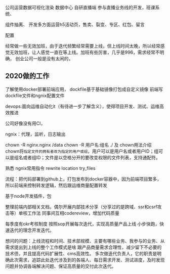 公司运营数据可视化渲染
数据中心
自研直播端
参与直播业务线的开发，班课系统、

组件抽离、
开发多方面运营h5活动页，售卖、裂变、专区、红包、留言

配置


经常做一些无效加班，由于迭代频繁经常需要上线，但上线时间太晚，所以经常感觉无效加班，让人感觉一直在等上线。加班有些厉害，几乎是996，需求经常不明确，
创业公司一般是没有太闲的，

## 2020做的工作
了解使用docker部署前端应用，
dockfile基于基础镜像打包成自定义镜像 
前端写dockfile文件和ngnix配置文件

devops:面向运维自动化it（有待进一步了解含义），使得项目开发、测试、运维高效推进

公司好像没有用CI，

ngnix：代理，监听，日志输出

chown -R nginx.nginx /data
chown -R 用户名:组名 ./ 及 chown用法介绍
chown将`指定文件的拥有者改为指定的用户或组`，用户可以是用户名或者用户ID；组可以是组名或者组ID；文件是以空格分开的要改变权限的文件列表，支持通配符。

熟悉 ngnix常用指令  rewrite location try_files

流程：把代码部署到github上，打包发布到docker容器中，因为前端项目繁多，所以前端来控制转发逻辑，然后跟运维商量配置转发

基于node开发插件，包

整理前端内部相关文档，偶尔开展内部技术分享（分享过的是跨域、ssr和csrf攻击等）单核工作法
同事间互相codereview，增加代码质量

每季度有okr考核制度
按照sop开展每次迭代，实现高质量产品上线
小步快跑，快速迭代的理念开发迭代。

想问的问题：上线流程和时间、技术部规模、主要有哪些业务、我参与的业务、从需求提出到上线的整个工作模式是啥
跟产品商量需求合理性，减少留下不必要的技术债，并且提高代码扩展性、cms高效性。
多次做迭代负责人，它的职责是明确此次需求，追踪此处迭代涉及到的各端人、每日需求开发、测试进度，及时发现问题并协调各端解决问题、保证高质量的交付此次迭代。


